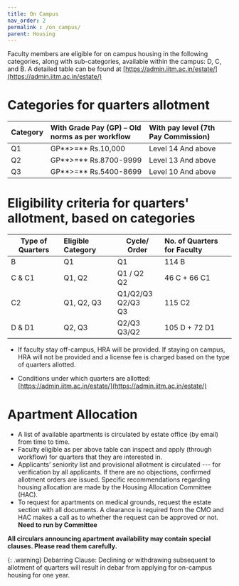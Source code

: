 ```yaml
---
title: On Campus
nav_order: 2
permalink : /on_campus/
parent: Housing
---
```


Faculty members are eligible for on campus housing in the following categories, along with sub-categories, available within the campus: D, C, and B. A detailed table can be found at [https://admin.iitm.ac.in/estate/](https://admin.iitm.ac.in/estate/) 

# Categories for quarters allotment

| Category | With Grade Pay (GP) – Old norms as per workflow | With pay level (7th Pay Commission) |
| :---- | :---- | :---- |
| Q1 | GP**\>=** Rs.10,000 | Level 14 And above |
| Q2 | GP**\>=** Rs.8700-9999 | Level 13 And above |
| Q3 | GP**\>=** Rs.5400-8699 | Level 10 And above |

# Eligibility criteria for quarters' allotment, based on categories

| Type of Quarters | Eligible Category | Cycle/ Order | No. of Quarters for Faculty  |
| ----- | :---- | ----- | :---- |
| B | Q1 | Q1 | 114 B |
| C & C1 | Q1, Q2 | Q1 / Q2 <br> Q2  | 46 C \+ 66 C1 |
| C2 | Q1, Q2, Q3 | Q1/Q2/Q3 <br> Q2/Q3 <br> Q3 | 115 C2 |
| D & D1 | Q2, Q3 | Q2/Q3 <br> Q3/Q2 | 105 D \+ 72 D1  |

* If faculty stay off-campus, HRA will be provided. If staying on campus, HRA will not be provided and a license fee is charged based on the type of quarters allotted.           

* Conditions under which quarters are allotted: [https://admin.iitm.ac.in/estate/](https://admin.iitm.ac.in/estate/) 

# Apartment Allocation

* A list of available apartments is circulated by estate office (by email) from time to time. 
* Faculty eligible as per above table can inspect and apply (through workflow) for quarters that they are interested in. 
* Applicants’ seniority list and provisional allotment is circulated --- for verification by all applicants. If there are no objections, 
confirmed allotment orders are issued.  Specific recommendations regarding housing allocation are made by the Housing Allocation Committee
(HAC).
* To request for apartments on medical grounds, request the estate section with all documents. 
A clearance is required from the CMO and HAC makes a call as to whether the request can be approved or not. **Need to run by Committee**

**All circulars announcing apartment availability may contain special clauses. Please read them carefully.**

{: .warning} 
Debarring Clause: Declining or withdrawing subsequent to allotment of quarters will result in debar from applying for on-campus housing for one year.

